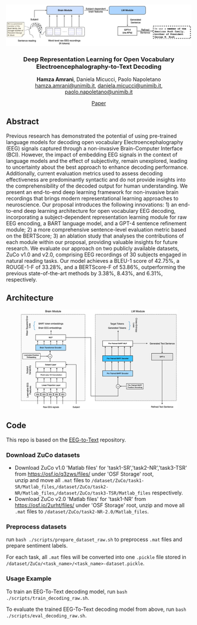 
<div align="center">
  <a href="https://github.com/hamzaamrani/EEG-to-Text-Decoding/blob/main/overview.png">
    <img src="overview.png" alt="Overview">
  </a>

  <h3 align="center">Deep Representation Learning for Open Vocabulary Electroencephalography-to-Text Decoding</h3>

  <p align="center">
    <h> <b>Hamza Amrani</b>, Daniela Micucci, Paolo Napoletano</h>
    <br />
    <a href="mailto:hamza.amrani@unimib.it">hamza.amrani@unimib.it</a>,
    <a href="mailto:daniela.micucci@unimib.it">daniela.micucci@unimib.it</a>,
    <a href="mailto:paolo.napoletano@unimib.it">paolo.napoletano@unimib.it</a>

  </p>
</div>

<div align="center">    


 <a href="https://scholar.google.com/citations?view_op=view_citation&hl=it&user=9avLOBQAAAAJ&citation_for_view=9avLOBQAAAAJ:UeHWp8X0CEIC">Paper</a>
<!--
[![Paper](http://img.shields.io/badge/paper-arxiv.1001.2234-B31B1B.svg)](https://arxiv.org)

ARXIV   
[![Paper](http://img.shields.io/badge/arxiv-math.co:1480.1111-B31B1B.svg)](https://arxiv.org)
-->
 
</div>


<!-- ABSTRACT -->
## Abstract

Previous research has demonstrated the potential of using pre-trained language models for decoding open vocabulary Electroencephalography (EEG) signals captured through a non-invasive Brain-Computer Interface (BCI). However, the impact of embedding EEG signals in the context of language models and the effect of subjectivity, remain unexplored, leading to uncertainty about the best approach to enhance decoding performance. Additionally, current evaluation metrics used to assess decoding effectiveness are predominantly syntactic and do not provide insights into the comprehensibility of the decoded output for human understanding. We present an end-to-end deep learning framework for non-invasive brain recordings that brings modern representational learning approaches to neuroscience. Our proposal introduces the following innovations: 1) an end-to-end deep learning architecture for open vocabulary EEG decoding, incorporating a subject-dependent representation learning module for raw EEG encoding, a BART language model, and a GPT-4 sentence refinement module; 2) a more comprehensive sentence-level evaluation metric based on the BERTScore; 3) an ablation study that analyses the contributions of each module within our proposal, providing valuable insights for future research. We evaluate our approach on two publicly available datasets, ZuCo v1.0 and v2.0, comprising EEG recordings of 30 subjects engaged in natural reading tasks. Our model achieves  a  BLEU-1 score of 42.75%, a ROUGE-1-F of 33.28%,  and a BERTScore-F of 53.86%, outperforming the previous state-of-the-art methods by 3.38%, 8.43%, and 6.31%, respectively.


<!-- ARCHITECTURE -->
## Architecture
<div align="center">
  <img src="architecture.png" alt="Architecture" width="85%">
</div>


<!-- CODE -->
## Code

This repo is based on the [EEG-to-Text](https://github.com/MikeWangWZHL/EEG-To-Text) repository.

### Download ZuCo datasets
- Download ZuCo v1.0 'Matlab files' for 'task1-SR','task2-NR','task3-TSR' from https://osf.io/q3zws/files/ under 'OSF Storage' root,  
unzip and move all `.mat` files to `/dataset/ZuCo/task1-SR/Matlab_files`,`/dataset/ZuCo/task2-NR/Matlab_files`,`/dataset/ZuCo/task3-TSR/Matlab_files` respectively.
- Download ZuCo v2.0 'Matlab files' for 'task1-NR' from https://osf.io/2urht/files/ under 'OSF Storage' root, unzip and move all `.mat` files to `/dataset/ZuCo/task2-NR-2.0/Matlab_files`.

### Preprocess datasets
run `bash ./scripts/prepare_dataset_raw.sh` to preprocess `.mat` files and prepare sentiment labels. 

For each task, all `.mat` files will be converted into one `.pickle` file stored in `/dataset/ZuCo/<task_name>/<task_name>-dataset.pickle`. 

### Usage Example
To train an EEG-To-Text decoding model, run `bash ./scripts/train_decoding_raw.sh`.

To evaluate the trained EEG-To-Text decoding model from above, run `bash ./scripts/eval_decoding_raw.sh`.


<!-- CITATION -->
<!--
## Citation

```
  

```
-->
